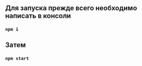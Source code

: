 ## Для запуска прежде всего необходимо написать в консоли
### `npm i`

## Затем 
### `npm start`




